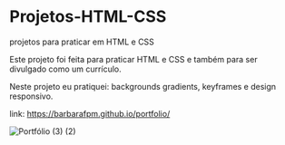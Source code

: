 # Projetos-HTML-CSS
projetos para praticar em HTML e CSS

Este projeto foi feita para praticar HTML e CSS e também para ser divulgado como um currículo.

Neste projeto eu pratiquei: backgrounds gradients, keyframes e design responsivo.

link: https://barbarafpm.github.io/portfolio/

![Portfólio (3) (2)](https://user-images.githubusercontent.com/80357746/182056309-dadd6dce-bda1-41be-ba4c-a9d380a03c8c.gif)
